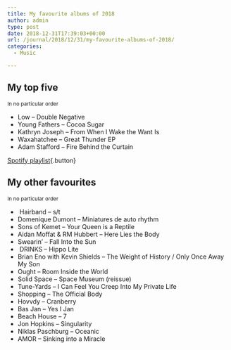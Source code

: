 ```yaml
---
title: My favourite albums of 2018
author: admin
type: post
date: 2018-12-31T17:39:03+00:00
url: /journal/2018/12/31/my-favourite-albums-of-2018/
categories:
  - Music

---
```

## My top five

<small>In no particular order</small>

  * Low &#8211; Double Negative
  * Young Fathers &#8211; Cocoa Sugar
  * Kathryn Joseph &#8211; From When I Wake the Want Is
  * Waxahatchee &#8211; Great Thunder EP
  * Adam Stafford &#8211; Fire Behind the Curtain

[Spotify playlist][1]{.button}

## My other favourites

<small>In no particular order</small>

  *  Hairband &#8211; s/t 
  * Domenique Dumont &#8211; Miniatures de auto rhythm
  * Sons of Kemet &#8211; Your Queen is a Reptile 
  * Aidan Moffat & RM Hubbert &#8211; Here Lies the Body 
  * Swearin&#8217; &#8211; Fall Into the Sun 
  *  DRINKS &#8211; Hippo Lite
  * Brian Eno with Kevin Shields &#8211; The Weight of History / Only Once Away My Son
  * Ought &#8211; Room Inside the World
  * Solid Space &#8211; Space Museum (reissue)
  * Tune-Yards &#8211; I Can Feel You Creep Into My Private Life
  * Shopping &#8211; The Official Body
  * Hovvdy &#8211; Cranberry
  * Bas Jan &#8211; Yes I Jan
  * Beach House &#8211; 7
  * Jon Hopkins &#8211; Singularity
  * Niklas Paschburg &#8211; Oceanic
  * AMOR &#8211; Sinking into a Miracle

 [1]: https://open.spotify.com/user/nonimage/playlist/0O0sUpc02u32oKnARWs6xV?si=xXTADj92R9eMSssl1RsvIA